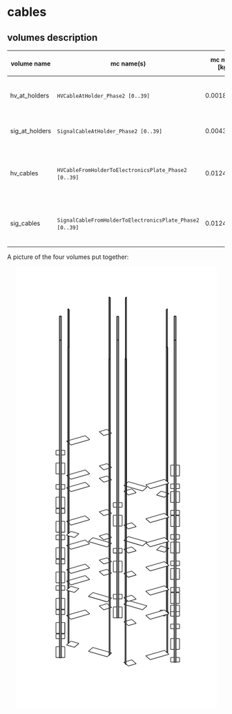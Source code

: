 # cables

## volumes description

| volume name    | mc name(s)                                               | mc mass [kg] | mc volume [cm^3] | density [kg/cm^3] | volume description | notes |
| -------------- | -------------------------------------------------------- | ------------ | ---------------- | ----------------- | ------------------ | ----- |
| hv_at_holders  | `HVCableAtHolder_Phase2 [0..39]`                         | 0.00182070   |                  |                   | high voltage cable patch at holder plate |       |
| sig_at_holders | `SignalCableAtHolder_Phase2 [0..39]`                     | 0.00431766   |                  |                   | signal cable patch at holder plate |   |
| hv_cables      | `HVCableFromHolderToElectronicsPlate_Phase2 [0..39]`     | 0.01243250   |                  |                   | high voltage cable body from holder up to electronics plate |    |
| sig_cables     | `SignalCableFromHolderToElectronicsPlate_Phase2 [0..39]` | 0.01243250   |                  |                   | signal cable body from holder up to electronics plate |       |

A picture of the four volumes put together:
<p align="center">
  <img src="cables.png"/>
</p>
